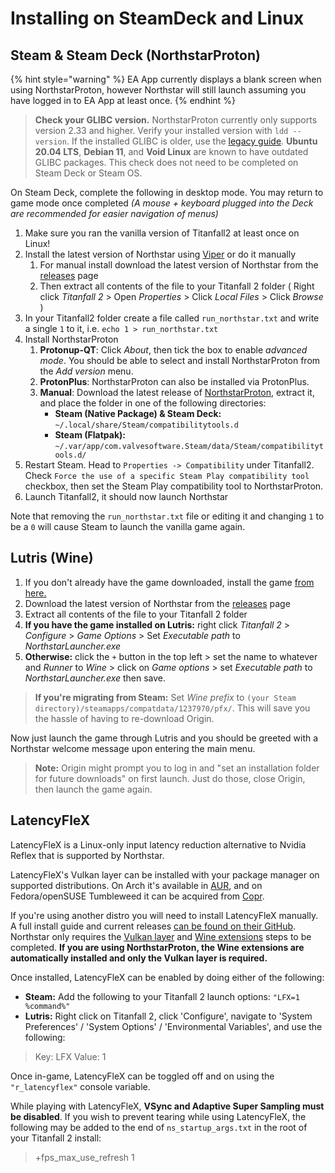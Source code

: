 # Installing on SteamDeck and Linux

## Steam & Steam Deck (NorthstarProton)

{% hint style="warning" %}
EA App currently displays a blank screen when using NorthstarProton, however Northstar will still launch assuming you have logged in to EA App at least once.
{% endhint %}

> **Check your GLIBC version.** NorthstarProton currently only supports version 2.33 and higher. Verify your installed version with `ldd --version`. If the installed GLIBC is older, use the [legacy guide](playing-on-linux-legacy-guide.md). **Ubuntu 20.04 LTS**, **Debian 11**, and **Void Linux** are known to have outdated GLIBC packages. This check does not need to be completed on Steam Deck or Steam OS.

On Steam Deck, complete the following in desktop mode. You may return to game mode once completed _(A mouse + keyboard plugged into the Deck are recommended for easier navigation of menus)_

1. Make sure you ran the vanilla version of Titanfall2 at least once on Linux!
2. Install the latest version of Northstar using [Viper](../installing-northstar/northstar-installers.md#0negal-viper) or do it manually
   1. For manual install download the latest version of Northstar from the [releases](https://github.com/R2Northstar/Northstar/releases) page
   2. Then extract all contents of the file to your Titanfall 2 folder ( Right click _Titanfall 2_ > Open _Properties_ > Click _Local Files_ > Click _Browse_ )
3. In your Titanfall2 folder create a file called `run_northstar.txt` and write a single `1` to it, i.e. `echo 1 > run_northstar.txt`
4. Install NorthstarProton
   1. **Protonup-QT**: Click _About_, then tick the box to enable _advanced mode_. You should be able to select and install NorthstarProton from the _Add version_ menu.
   2. **ProtonPlus**: NorthstarProton can also be installed via ProtonPlus.
   3. **Manual**: Download the latest release of [NorthstarProton](https://github.com/cyrv6737/NorthstarProton/releases/), extract it, and place the folder in one of the following directories:
      * **Steam (Native Package) & Steam Deck:** `~/.local/share/Steam/compatibilitytools.d`
      * **Steam (Flatpak):** `~/.var/app/com.valvesoftware.Steam/data/Steam/compatibilitytools.d/`
5. Restart Steam. Head to `Properties -> Compatibility` under Titanfall2. Check `Force the use of a specific Steam Play compatibility tool` checkbox, then set the Steam Play compatibility tool to NorthstarProton.
6. Launch Titanfall2, it should now launch Northstar

Note that removing the `run_northstar.txt` file or editing it and changing `1` to be a `0` will cause Steam to launch the vanilla game again.

## Lutris (Wine)

1. If you don't already have the game downloaded, install the game [from here.](https://lutris.net/games/titanfall-2/)
2. Download the latest version of Northstar from the [releases](https://github.com/R2Northstar/Northstar/releases) page
3. Extract all contents of the file to your Titanfall 2 folder
4. **If you have the game installed on Lutris:** right click _Titanfall 2_ > _Configure_ > _Game Options_ > Set _Executable path_ to _NorthstarLauncher.exe_
5. **Otherwise:** click the `+` button in the top left > set the name to whatever and _Runner_ to _Wine_ > click on _Game options_ > set _Executable path_ to _NorthstarLauncher.exe_ then save.

> **If you're migrating from Steam:** Set _Wine prefix_ to `(your Steam directory)/steamapps/compatdata/1237970/pfx/`. This will save you the hassle of having to re-download Origin.

Now just launch the game through Lutris and you should be greeted with a Northstar welcome message upon entering the main menu.

> **Note:** Origin might prompt you to log in and "set an installation folder for future downloads" on first launch. Just do those, close Origin, then launch the game again.

## LatencyFleX

LatencyFleX is a Linux-only input latency reduction alternative to Nvidia Reflex that is supported by Northstar.

LatencyFleX's Vulkan layer can be installed with your package manager on supported distributions. On Arch it's available in [AUR](https://aur.archlinux.org/packages/latencyflex-git), and on Fedora/openSUSE Tumbleweed it can be acquired from [Copr](https://copr.fedorainfracloud.org/coprs/kylegospo/LatencyFleX/).

If you're using another distro you will need to install LatencyFleX manually. A full install guide and current releases [can be found on their GitHub](https://github.com/ishitatsuyuki/LatencyFleX). Northstar only requires the [Vulkan layer](https://github.com/ishitatsuyuki/LatencyFleX#latencyflex-vulkan-layer-essential) and [Wine extensions](https://github.com/ishitatsuyuki/LatencyFleX#latencyflex-wine-extensions-required-for-proton-reflex-integration) steps to be completed. **If you are using NorthstarProton, the Wine extensions are automatically installed and only the Vulkan layer is required.**

Once installed, LatencyFleX can be enabled by doing either of the following:

* **Steam:** Add the following to your Titanfall 2 launch options: `"LFX=1 %command%"`
* **Lutris:** Right click on Titanfall 2, click 'Configure', navigate to 'System Preferences' / 'System Options' / 'Environmental Variables', and use the following:

> Key: LFX Value: 1

Once in-game, LatencyFleX can be toggled off and on using the `"r_latencyflex"` console variable.

While playing with LatencyFleX, **VSync and Adaptive Super Sampling must be disabled**. If you wish to prevent tearing while using LatencyFleX, the following may be added to the end of `ns_startup_args.txt` in the root of your Titanfall 2 install:

> \+fps\_max\_use\_refresh 1
